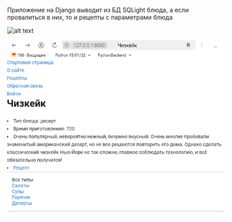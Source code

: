 Приложение на Django выводит из БД SQLight блюда, а если провалиться в них, то и рецепты с параметрами блюда

![alt text](https://github.com/Bluefire137/DishDash/blob/master/DishDash_startpage.png)

![alt text](https://github.com/Bluefire137/DishDash/blob/master/DishDash_cheesecake.jpg)
